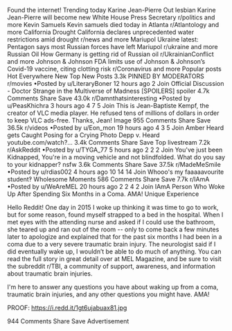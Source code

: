 Found the internet!
Trending today
Karine Jean-Pierre
Out lesbian Karine Jean-Pierre will become new White House Press Secretary
r/politics and more
Kevin Samuels
Kevin samuels died today in Atlanta
r/Atlantology and more
California Drought
California declares unprecedented water restrictions amid drought
r/news and more
Mariupol
Ukraine latest: Pentagon says most Russian forces have left Mariupol
r/ukraine and more
Russian Oil
How Germany is getting rid of Russian oil
r/UkrainianConflict and more
Johnson & Johnson
FDA limits use of Johnson & Johnson’s Covid-19 vaccine, citing clotting risk
r/Coronavirus and more
Popular posts
Hot
Everywhere
New
Top
New Posts
3.3k
PINNED BY MODERATORS
r/movies
•Posted by
u/LiteraryBoner
12 hours ago
2
Join
Official Discussion - Doctor Strange in the Multiverse of Madness [SPOILERS]
spoiler
4.7k Comments
Share
Save
43.0k
r/Damnthatsinteresting
•Posted by
u/PeasKhichra
3 hours ago
4
7
5
Join
This is Jean-Baptiste Kempf, the creator of VLC media player. He refused tens of millions of dollars in order to keep VLC ads-free. Thanks, Jean!
Image
955 Comments
Share
Save
36.5k
r/videos
•Posted by
u/Eon_mon
19 hours ago
4
3
5
Join
Amber Heard gets Caught Posing for a Crying Photo
Depp v. Heard
youtube.com/watch?...
3.4k Comments
Share
Save
Top livestream
7.2k
r/AskReddit
•Posted by
u/TYGA_77
5 hours ago
2
2
2
Join
You've just been Kidnapped, You're in a moving vehicle and not blindfolded. What do you say to your kidnapper?
nsfw
3.6k Comments
Share
Save
37.5k
r/MadeMeSmile
•Posted by
u/rdias002
4 hours ago
10
14
14
Join
Whooo's my faaaaavourite student‽
 Wholesome Moments 
586 Comments
Share
Save
7.7k
r/IAmA
•Posted by
u/WeAreMEL
20 hours ago
2
2
4
2
Join
IAmA Person Who Woke Up After Spending Six Months in a Coma. AMA!
Unique Experience

Hello Reddit! One day in 2015 I woke up thinking it was time to go to work, but for some reason, found myself strapped to a bed in the hospital. When I met eyes with the attending nurse and asked if I could use the bathroom, she teared up and ran out of the room -- only to come back a few minutes later to apologize and explained that for the past six months I had been in a coma due to a very severe traumatic brain injury. The neurologist said if I did eventually wake up, I wouldn’t be able to do much of anything. You can read the full story in great detail over at MEL Magazine, and be sure to visit the subreddit r/TBI, a community of support, awareness, and information about traumatic brain injuries.

I'm here to answer any questions you have about waking up from a coma, traumatic brain injuries, and any other questions you might have. AMA!

PROOF: https://i.redd.it/1gt6ujabuax81.jpg

944 Comments
Share
Save
Advertisement